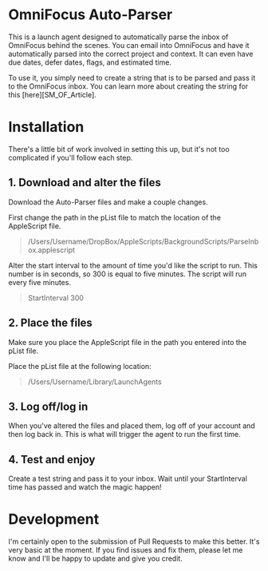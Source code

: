 # OmniFocus Auto-Parser

This is a launch agent designed to automatically parse the inbox of OmniFocus behind the scenes. You can email into OmniFocus and have it automatically parsed into the correct project and context. It can even have due dates, defer dates, flags, and estimated time.

To use it, you simply need to create a string that is to be parsed and pass it to the OmniFocus inbox. You can learn more about creating the string for this [here][SM_OF_Article].


# Installation

There's a little bit of work involved in setting this up, but it's not too complicated if you'll follow each step.

## 1. Download and alter the files

Download the Auto-Parser files and make a couple changes. 

First change the path in the pList file to match the location of the AppleScript file.

> <string>/Users/Username/DropBox/AppleScripts/BackgroundScripts/ParseInbox.applescript</string>

Alter the start interval to the amount of time you'd like the script to run. This number is in seconds, so 300 is equal to five minutes. The script will run every five minutes.

> <key>StartInterval</key>
> <integer>300</integer>

## 2. Place the files

Make sure you place the AppleScript file in the path you entered into the pList file.

Place the pList file at the following location:

> /Users/Username/Library/LaunchAgents

## 3. Log off/log in

When you've altered the files and placed them, log off of your account and then log back in. This is what will trigger the agent to run the first time.

## 4. Test and enjoy

Create a test string and pass it to your inbox. Wait until your StartInterval time has passed and watch the magic happen!

# Development

I'm certainly open to the submission of Pull Requests to make this better. It's very basic at the moment. If you find issues and fix them, please let me know and I'll be happy to update and give you credit.